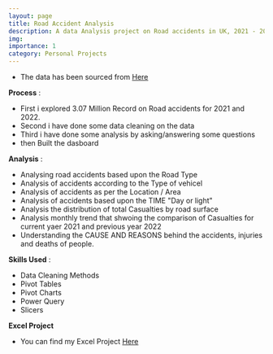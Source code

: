 ```yaml
---
layout: page
title: Road Accident Analysis
description: A data Analysis project on Road accidents in UK, 2021 - 2022 Using Microsoft Excel
img:
importance: 1
category: Personal Projects
---
```

* The data has been sourced from [Here](https://drive.google.com/file/d/1R_uaoZL18nRbqC_MULVne90h3SdRbAyn/view)
  
**Process** :
* First i explored 3.07 Million Record on  Road accidents for 2021 and 2022.
* Second i have done some data cleaning on the data
* Third i have done some analysis by asking/answering some questions
* then Built the dasboard
  
**Analysis** :
* Analysing road accidents based upon the Road Type
* Analysis of accidents according to the Type of vehicel
* Analysis of accidents as per the Location / Area
* Analysis of accidents based upon the TIME "Day or light"
* Analysis the distribution of total Casualties by road surface
* Analysis monthly trend that shwoing the comparison of Casualties for current yaer 2021 and previous year 2022
* Understanding the CAUSE AND REASONS behind the accidents, injuries and deaths of people.
  
**Skills Used** :
* Data Cleaning Methods
* Pivot Tables
* Pivot Charts
* Power Query
* Slicers
  
**Excel Project** 
* You can find my Excel Project [Here](https://docs.google.com/spreadsheets/d/1ujo2xfbT_Cv9ttZ26Pp0g4WZBoIla6HV/edit?usp=drive_link&ouid=116182819107722361083&rtpof=true&sd=true)




